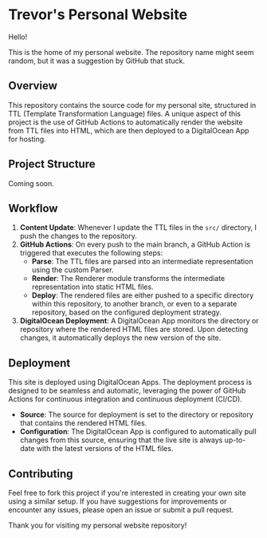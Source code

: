 # Trevor's Personal Website

Hello!

This is the home of my personal website. The repository name might seem random, but it was a suggestion by GitHub that stuck.

## Overview

This repository contains the source code for my personal site, structured in TTL (Template Transformation Language) files. A unique aspect of this project is the use of GitHub Actions to automatically render the website from TTL files into HTML, which are then deployed to a DigitalOcean App for hosting.

## Project Structure

Coming soon.

## Workflow

1. **Content Update**: Whenever I update the TTL files in the `src/` directory, I push the changes to the repository.
2. **GitHub Actions**: On every push to the main branch, a GitHub Action is triggered that executes the following steps:
   - **Parse**: The TTL files are parsed into an intermediate representation using the custom Parser.
   - **Render**: The Renderer module transforms the intermediate representation into static HTML files.
   - **Deploy**: The rendered files are either pushed to a specific directory within this repository, to another branch, or even to a separate repository, based on the configured deployment strategy.
3. **DigitalOcean Deployment**: A DigitalOcean App monitors the directory or repository where the rendered HTML files are stored. Upon detecting changes, it automatically deploys the new version of the site.

## Deployment

This site is deployed using DigitalOcean Apps. The deployment process is designed to be seamless and automatic, leveraging the power of GitHub Actions for continuous integration and continuous deployment (CI/CD).

- **Source**: The source for deployment is set to the directory or repository that contains the rendered HTML files.
- **Configuration**: The DigitalOcean App is configured to automatically pull changes from this source, ensuring that the live site is always up-to-date with the latest versions of the HTML files.

## Contributing

Feel free to fork this project if you're interested in creating your own site using a similar setup. If you have suggestions for improvements or encounter any issues, please open an issue or submit a pull request.

Thank you for visiting my personal website repository!
